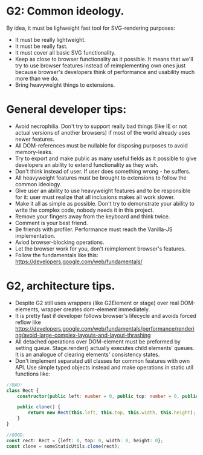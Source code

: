 # G2: Common ideology.
By idea, it must be lighweight fast tool for SVG-rendering purposes:
- It must be really lightweight.
- It must be really fast.
- It must cover all basic SVG functionality.
- Keep as close to browser functionality as it possible. It means that we'll try to use browser features instead of reimplementing own ones just because browser's developers think of performance and usability much more than we do.
- Bring heavyweight things to extensions.

# General developer tips: 
- Avoid necrophilia. Don't try to support really bad things (like IE or not actual versions of another browsers) if most of the world already uses newer features.
- All DOM-references must be nullable for disposing purposes to avoid memory-leaks.
- Try to export and make public as many useful fields as it possible to give developers an ability to extend functionality as they wish.
- Don't think instead of user. If user does something wrong - he suffers.
- All heavyweight features must be brought to extensions to follow the common ideology.
- Give user an ability to use heavyweight features and to be responsible for it: user must realize that all inclusions makes all work slower.
- Make it all as simple as possible. Don't try to demonstrate your ability to write the complex code, nobody needs it in this project.
- Remove your fingers away from the keyboard and think twice.
- Comment is your best friend.
- Be friends with profiler. Performance must reach the Vanilla-JS implementation.
- Aviod browser-blocking operations.
- Let the browser work for you, don't reimplement browser's features.
- Follow the fundamentals like this: https://developers.google.com/web/fundamentals/

# G2, architecture tips.
- Despite G2 still uses wrappers (like G2Element or stage) over real DOM-elements, wrapper creates dom-element immediately. 
- It is pretty fast if developer follows browser's lifecycle and avoids forced reflow like https://developers.google.com/web/fundamentals/performance/rendering/avoid-large-complex-layouts-and-layout-thrashing
- All detached operations over DOM-element must be preformed by setting queue. Stage.render() actually executes child elements' queues. It is an analogue of clearing elements' consistency states.
- Don't implement separated util classes for common features with own API. Use simple typed objects instead and make operations in static util functions like: 
```typescript
//BAD: 
class Rect {
    constructor(public left: number = 0, public top: number = 0, public width: number = 0, public height: number = 0) { }

    public clone() {
        return new Rect(this.left, this.top, this.width, this.height);
    }
}

//GOOD:
const rect: Rect = {left: 0, top: 0, width: 0, height: 0};
const clone = someStaticUtils.clone(rect);
```
